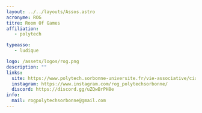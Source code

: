 ```yaml
---
layout: ../../layouts/Assos.astro
acronyme: ROG
titre: Room Of Games
affiliation: 
   - polytech

typeasso: 
   - ludique

logo: /assets/logos/rog.png
description: ""
links:
  site: https://www.polytech.sorbonne-universite.fr/vie-associative/cia
  instagram: https://www.instagram.com/rog_polytechsorbonne/
  discord: https://discord.gg/uZQwBrPH8e
info:
  mail: rogpolytechsorbonne@gmail.com
---
```

